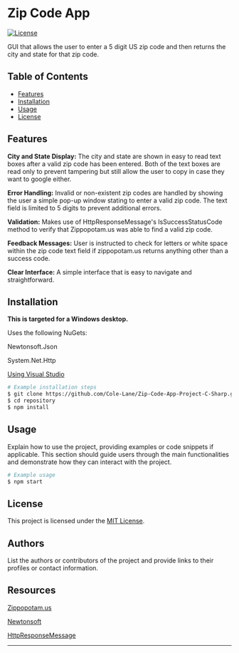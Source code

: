 # Zip Code App

[![License](https://img.shields.io/badge/license-MIT-blue.svg)](https://opensource.org/licenses/MIT)

GUI that allows the user to enter a 5 digit US zip code and then returns the city and state for that zip code.

## Table of Contents

- [Features](#features)
- [Installation](#installation)
- [Usage](#usage)
- [License](#license)

## Features

**City and State Display:** The city and state are shown in easy to read text boxes after a valid zip code has been entered. Both of the text boxes are read only to prevent tampering but still allow the user to copy in case they want to google either.

**Error Handling:** Invalid or non-existent zip codes are handled by showing the user a simple pop-up window stating to enter a valid zip code. The text field is limited to 5 digits to prevent additional errors.

**Validation:** Makes use of HttpResponseMessage's IsSuccessStatusCode method to verify that Zippopotam.us was able to find a valid zip code.

**Feedback Messages:** User is instructed to check for letters or white space within the zip code text field if zippopotam.us returns anything other than a success code. 

**Clear Interface:** A simple interface that is easy to navigate and straightforward.

## Installation

**This is targeted for a Windows desktop.**

Uses the following NuGets:

Newtonsoft.Json 

System.Net.Http

[Using Visual Studio](https://learn.microsoft.com/en-us/visualstudio/get-started/tutorial-open-project-from-repo?view=vs-2022)

```bash
# Example installation steps
$ git clone https://github.com/Cole-Lane/Zip-Code-App-Project-C-Sharp.git
$ cd repository
$ npm install
```

## Usage

Explain how to use the project, providing examples or code snippets if applicable. This section should guide users through the main functionalities and demonstrate how they can interact with the project.

```bash
# Example usage
$ npm start
```

## License

This project is licensed under the [MIT License](LICENSE). 

## Authors

List the authors or contributors of the project and provide links to their profiles or contact information.

## Resources

[Zippopotam.us](https://api.zippopotam.us/)

[Newtonsoft](https://www.newtonsoft.com/json/help/html/Introduction.htm)

[HttpResponseMessage](https://learn.microsoft.com/en-us/dotnet/api/system.net.http.httpresponsemessage?view=net-7.0)

---

